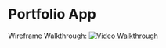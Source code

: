 # Portfolio App

Wireframe Walkthrough:
<a href="https://github.com/volovar/week-4-tumblr/blob/master/demo/portfolio-interactive-wireframe.gif" target="_blank"><img src='/demo/portfolio-interactive-wireframe.gif' title='Video Walkthrough' width='' alt='Video Walkthrough' /></a>
